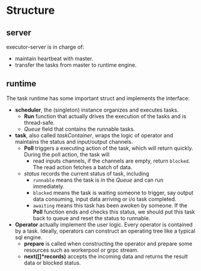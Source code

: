 # Structure

## server

executor-server is in charge of:

- maintain heartbeat with master.
- transfer the tasks from master to runtime engine.

## runtime

The task runtime has some important struct and implements the interface:

- **scheduler**, the (singleton) instance organizes and executes tasks.
  - **Run** function that actually drives the execution of the tasks and is thread-safe.
  - *Queue* field that contains the runnable tasks.
- **task**, also called *taskContainer*, wraps the logic of operator and maintains the status and input/output channels.
  - **Poll** triggers a executing action of the task, which will return quickly. During the poll action, the task will
    - read inputs channels, if the channels are empty, return `blocked`. The read action fetches a batch of data.
  - *status* records the current status of task, including
    - `runnable` means the task is in the *Queue* and can run immediately.
    - `blocked` means the task is waiting someone to trigger, say output data consuming, input data arriving or i/o task completed.
    - `awaiting` means this task has been awoken by someone. If the **Poll** function ends and checks this status, we should put this task back to queue and reset the status to runnable.
- **Operator** actually implement the user logic. Every operator is contained by a task. Ideally, operators can construct an operating tree like a typical sql engine.
  - **prepare** is called when constructing the operator and prepare some resources such as workerpool or grpc stream.
  - **next([]\*records)** accepts the incoming data and returns the result data or blocked status.
